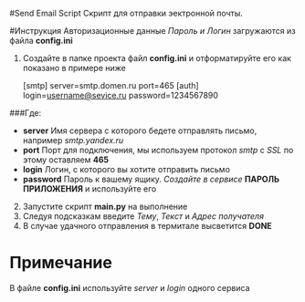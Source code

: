 #Send Email Script
Скрипт для отправки эектронной почты.

#Инструкция
Авторизационные данные *Пароль и Логин* загружаются из файла **config.ini**
1. Создайте в папке проекта файл **config.ini** и отформатируйте его как показано в примере ниже 

    
    [smtp]
    server=smtp.domen.ru
    port=465
    [auth]
    login=username@sevice.ru
    password=1234567890

###Где: 
* **server** Имя сервера с которого бедете отправлять письмо, например *smtp.yandex.ru*
* **port** Порт для подключения, мы используем протокол *smtp* c *SSL* по этому оставляем **465**
* **login** Логин, с которого вы хотите отправить письмо
* **password** Пароль к вашему ящику. *Создайте в сервисе* __ПАРОЛЬ ПРИЛОЖЕНИЯ__ и используйте его

2. Запустите скрипт **main.py** на выполнение
3. Следуя подсказкам введите  *Тему*, *Текст* и *Адрес получателя*
4. В случае удачного отправления в термитале высветится **DONE**

# Примечание
В файле **config.ini** используйте *server* и *login* одного сервиса